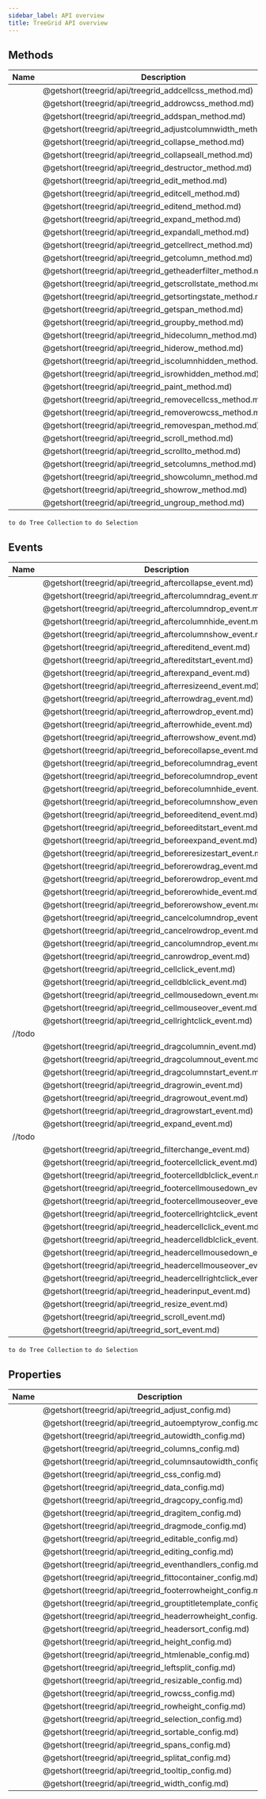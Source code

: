 ```yaml
---
sidebar_label: API overview
title: TreeGrid API overview
---
```


## Methods

| Name                                                  | Description                                                  |
| ----------------------------------------------------- | ------------------------------------------------------------ |
| [](treegrid/api/treegrid_addcellcss_method.md)        | @getshort(treegrid/api/treegrid_addcellcss_method.md)        |
| [](treegrid/api/treegrid_addrowcss_method.md)         | @getshort(treegrid/api/treegrid_addrowcss_method.md)         |
| [](treegrid/api/treegrid_addspan_method.md)           | @getshort(treegrid/api/treegrid_addspan_method.md)           |
| [](treegrid/api/treegrid_adjustcolumnwidth_method.md) | @getshort(treegrid/api/treegrid_adjustcolumnwidth_method.md) |
| [](treegrid/api/treegrid_collapse_method.md)          | @getshort(treegrid/api/treegrid_collapse_method.md)          |
| [](treegrid/api/treegrid_collapseall_method.md)       | @getshort(treegrid/api/treegrid_collapseall_method.md)       |
| [](treegrid/api/treegrid_destructor_method.md)        | @getshort(treegrid/api/treegrid_destructor_method.md)        |
| [](treegrid/api/treegrid_edit_method.md)              | @getshort(treegrid/api/treegrid_edit_method.md)              |
| [](treegrid/api/treegrid_editcell_method.md)          | @getshort(treegrid/api/treegrid_editcell_method.md)          |
| [](treegrid/api/treegrid_editend_method.md)           | @getshort(treegrid/api/treegrid_editend_method.md)           |
| [](treegrid/api/treegrid_expand_method.md)            | @getshort(treegrid/api/treegrid_expand_method.md)            |
| [](treegrid/api/treegrid_expandall_method.md)         | @getshort(treegrid/api/treegrid_expandall_method.md)         |
| [](treegrid/api/treegrid_getcellrect_method.md)       | @getshort(treegrid/api/treegrid_getcellrect_method.md)       |
| [](treegrid/api/treegrid_getcolumn_method.md)         | @getshort(treegrid/api/treegrid_getcolumn_method.md)         |
| [](treegrid/api/treegrid_getheaderfilter_method.md)   | @getshort(treegrid/api/treegrid_getheaderfilter_method.md)   |
| [](treegrid/api/treegrid_getscrollstate_method.md)    | @getshort(treegrid/api/treegrid_getscrollstate_method.md)    |
| [](treegrid/api/treegrid_getsortingstate_method.md)   | @getshort(treegrid/api/treegrid_getsortingstate_method.md)   |
| [](treegrid/api/treegrid_getspan_method.md)           | @getshort(treegrid/api/treegrid_getspan_method.md)           |
| [](treegrid/api/treegrid_groupby_method.md)           | @getshort(treegrid/api/treegrid_groupby_method.md)           |
| [](treegrid/api/treegrid_hidecolumn_method.md)        | @getshort(treegrid/api/treegrid_hidecolumn_method.md)        |
| [](treegrid/api/treegrid_hiderow_method.md)           | @getshort(treegrid/api/treegrid_hiderow_method.md)           |
| [](treegrid/api/treegrid_iscolumnhidden_method.md)    | @getshort(treegrid/api/treegrid_iscolumnhidden_method.md)    |
| [](treegrid/api/treegrid_isrowhidden_method.md)       | @getshort(treegrid/api/treegrid_isrowhidden_method.md)       |
| [](treegrid/api/treegrid_paint_method.md)             | @getshort(treegrid/api/treegrid_paint_method.md)             |
| [](treegrid/api/treegrid_removecellcss_method.md)     | @getshort(treegrid/api/treegrid_removecellcss_method.md)     |
| [](treegrid/api/treegrid_removerowcss_method.md)      | @getshort(treegrid/api/treegrid_removerowcss_method.md)      |
| [](treegrid/api/treegrid_removespan_method.md)        | @getshort(treegrid/api/treegrid_removespan_method.md)        |
| [](treegrid/api/treegrid_scroll_method.md)            | @getshort(treegrid/api/treegrid_scroll_method.md)            |
| [](treegrid/api/treegrid_scrollto_method.md)          | @getshort(treegrid/api/treegrid_scrollto_method.md)          |
| [](treegrid/api/treegrid_setcolumns_method.md)        | @getshort(treegrid/api/treegrid_setcolumns_method.md)        |
| [](treegrid/api/treegrid_showcolumn_method.md)        | @getshort(treegrid/api/treegrid_showcolumn_method.md)        |
| [](treegrid/api/treegrid_showrow_method.md)           | @getshort(treegrid/api/treegrid_showrow_method.md)           |
| [](treegrid/api/treegrid_ungroup_method.md)           | @getshort(treegrid/api/treegrid_ungroup_method.md)           |

`to do Tree Collection`
`to do Selection`

## Events

| Name                                                    | Description                                                    |
| ------------------------------------------------------- | -------------------------------------------------------------- |
| [](treegrid/api/treegrid_aftercollapse_event.md)        | @getshort(treegrid/api/treegrid_aftercollapse_event.md)        |
| [](treegrid/api/treegrid_aftercolumndrag_event.md)      | @getshort(treegrid/api/treegrid_aftercolumndrag_event.md)      |
| [](treegrid/api/treegrid_aftercolumndrop_event.md)      | @getshort(treegrid/api/treegrid_aftercolumndrop_event.md)      |
| [](treegrid/api/treegrid_aftercolumnhide_event.md)      | @getshort(treegrid/api/treegrid_aftercolumnhide_event.md)      |
| [](treegrid/api/treegrid_aftercolumnshow_event.md)      | @getshort(treegrid/api/treegrid_aftercolumnshow_event.md)      |
| [](treegrid/api/treegrid_aftereditend_event.md)         | @getshort(treegrid/api/treegrid_aftereditend_event.md)         |
| [](treegrid/api/treegrid_aftereditstart_event.md)       | @getshort(treegrid/api/treegrid_aftereditstart_event.md)       |
| [](treegrid/api/treegrid_afterexpand_event.md)          | @getshort(treegrid/api/treegrid_afterexpand_event.md)          |
| [](treegrid/api/treegrid_afterresizeend_event.md)       | @getshort(treegrid/api/treegrid_afterresizeend_event.md)       |
| [](treegrid/api/treegrid_afterrowdrag_event.md)         | @getshort(treegrid/api/treegrid_afterrowdrag_event.md)         |
| [](treegrid/api/treegrid_afterrowdrop_event.md)         | @getshort(treegrid/api/treegrid_afterrowdrop_event.md)         |
| [](treegrid/api/treegrid_afterrowhide_event.md)         | @getshort(treegrid/api/treegrid_afterrowhide_event.md)         |
| [](treegrid/api/treegrid_afterrowshow_event.md)         | @getshort(treegrid/api/treegrid_afterrowshow_event.md)         |
| [](treegrid/api/treegrid_beforecollapse_event.md)       | @getshort(treegrid/api/treegrid_beforecollapse_event.md)       |
| [](treegrid/api/treegrid_beforecolumndrag_event.md)     | @getshort(treegrid/api/treegrid_beforecolumndrag_event.md)     |
| [](treegrid/api/treegrid_beforecolumndrop_event.md)     | @getshort(treegrid/api/treegrid_beforecolumndrop_event.md)     |
| [](treegrid/api/treegrid_beforecolumnhide_event.md)     | @getshort(treegrid/api/treegrid_beforecolumnhide_event.md)     |
| [](treegrid/api/treegrid_beforecolumnshow_event.md)     | @getshort(treegrid/api/treegrid_beforecolumnshow_event.md)     |
| [](treegrid/api/treegrid_beforeeditend_event.md)        | @getshort(treegrid/api/treegrid_beforeeditend_event.md)        |
| [](treegrid/api/treegrid_beforeeditstart_event.md)      | @getshort(treegrid/api/treegrid_beforeeditstart_event.md)      |
| [](treegrid/api/treegrid_beforeexpand_event.md)         | @getshort(treegrid/api/treegrid_beforeexpand_event.md)         |
| [](treegrid/api/treegrid_beforeresizestart_event.md)    | @getshort(treegrid/api/treegrid_beforeresizestart_event.md)    |
| [](treegrid/api/treegrid_beforerowdrag_event.md)        | @getshort(treegrid/api/treegrid_beforerowdrag_event.md)        |
| [](treegrid/api/treegrid_beforerowdrop_event.md)        | @getshort(treegrid/api/treegrid_beforerowdrop_event.md)        |
| [](treegrid/api/treegrid_beforerowhide_event.md)        | @getshort(treegrid/api/treegrid_beforerowhide_event.md)        |
| [](treegrid/api/treegrid_beforerowshow_event.md)        | @getshort(treegrid/api/treegrid_beforerowshow_event.md)        |
| [](treegrid/api/treegrid_cancelcolumndrop_event.md)     | @getshort(treegrid/api/treegrid_cancelcolumndrop_event.md)     |
| [](treegrid/api/treegrid_cancelrowdrop_event.md)        | @getshort(treegrid/api/treegrid_cancelrowdrop_event.md)        |
| [](treegrid/api/treegrid_cancolumndrop_event.md)        | @getshort(treegrid/api/treegrid_cancolumndrop_event.md)        |
| [](treegrid/api/treegrid_canrowdrop_event.md)           | @getshort(treegrid/api/treegrid_canrowdrop_event.md)           |
| [](treegrid/api/treegrid_cellclick_event.md)            | @getshort(treegrid/api/treegrid_cellclick_event.md)            |
| [](treegrid/api/treegrid_celldblclick_event.md)         | @getshort(treegrid/api/treegrid_celldblclick_event.md)         |
| [](treegrid/api/treegrid_cellmousedown_event.md)        | @getshort(treegrid/api/treegrid_cellmousedown_event.md)        |
| [](treegrid/api/treegrid_cellmouseover_event.md)        | @getshort(treegrid/api/treegrid_cellmouseover_event.md)        |
| [](treegrid/api/treegrid_cellrightclick_event.md)       | @getshort(treegrid/api/treegrid_cellrightclick_event.md)       |
| [](treegrid/api/treegrid_data_object.md) //todo         |                                                                |
| [](treegrid/api/treegrid_dragcolumnin_event.md)         | @getshort(treegrid/api/treegrid_dragcolumnin_event.md)         |
| [](treegrid/api/treegrid_dragcolumnout_event.md)        | @getshort(treegrid/api/treegrid_dragcolumnout_event.md)        |
| [](treegrid/api/treegrid_dragcolumnstart_event.md)      | @getshort(treegrid/api/treegrid_dragcolumnstart_event.md)      |
| [](treegrid/api/treegrid_dragrowin_event.md)            | @getshort(treegrid/api/treegrid_dragrowin_event.md)            |
| [](treegrid/api/treegrid_dragrowout_event.md)           | @getshort(treegrid/api/treegrid_dragrowout_event.md)           |
| [](treegrid/api/treegrid_dragrowstart_event.md)         | @getshort(treegrid/api/treegrid_dragrowstart_event.md)         |
| [](treegrid/api/treegrid_expand_event.md)               | @getshort(treegrid/api/treegrid_expand_event.md)               |
| [](treegrid/api/treegrid_export_object.md) //todo       |                                                                |
| [](treegrid/api/treegrid_filterchange_event.md)         | @getshort(treegrid/api/treegrid_filterchange_event.md)         |
| [](treegrid/api/treegrid_footercellclick_event.md)      | @getshort(treegrid/api/treegrid_footercellclick_event.md)      |
| [](treegrid/api/treegrid_footercelldblclick_event.md)   | @getshort(treegrid/api/treegrid_footercelldblclick_event.md)   |
| [](treegrid/api/treegrid_footercellmousedown_event.md)  | @getshort(treegrid/api/treegrid_footercellmousedown_event.md)  |
| [](treegrid/api/treegrid_footercellmouseover_event.md)  | @getshort(treegrid/api/treegrid_footercellmouseover_event.md)  |
| [](treegrid/api/treegrid_footercellrightclick_event.md) | @getshort(treegrid/api/treegrid_footercellrightclick_event.md) |
| [](treegrid/api/treegrid_headercellclick_event.md)      | @getshort(treegrid/api/treegrid_headercellclick_event.md)      |
| [](treegrid/api/treegrid_headercelldblclick_event.md)   | @getshort(treegrid/api/treegrid_headercelldblclick_event.md)   |
| [](treegrid/api/treegrid_headercellmousedown_event.md)  | @getshort(treegrid/api/treegrid_headercellmousedown_event.md)  |
| [](treegrid/api/treegrid_headercellmouseover_event.md)  | @getshort(treegrid/api/treegrid_headercellmouseover_event.md)  |
| [](treegrid/api/treegrid_headercellrightclick_event.md) | @getshort(treegrid/api/treegrid_headercellrightclick_event.md) |
| [](treegrid/api/treegrid_headerinput_event.md)          | @getshort(treegrid/api/treegrid_headerinput_event.md)          |
| [](treegrid/api/treegrid_resize_event.md)               | @getshort(treegrid/api/treegrid_resize_event.md)               |
| [](treegrid/api/treegrid_scroll_event.md)               | @getshort(treegrid/api/treegrid_scroll_event.md)               |
| [](treegrid/api/treegrid_sort_event.md)                 | @getshort(treegrid/api/treegrid_sort_event.md)                 |

`to do Tree Collection`
`to do Selection`

## Properties

| Name                                                   | Description                                                   |
| ------------------------------------------------------ | ------------------------------------------------------------- |
| [](treegrid/api/treegrid_adjust_config.md)             | @getshort(treegrid/api/treegrid_adjust_config.md)             |
| [](treegrid/api/treegrid_autoemptyrow_config.md)       | @getshort(treegrid/api/treegrid_autoemptyrow_config.md)       |
| [](treegrid/api/treegrid_autowidth_config.md)          | @getshort(treegrid/api/treegrid_autowidth_config.md)          |
| [](treegrid/api/treegrid_columns_config.md)            | @getshort(treegrid/api/treegrid_columns_config.md)            |
| [](treegrid/api/treegrid_columnsautowidth_config.md)   | @getshort(treegrid/api/treegrid_columnsautowidth_config.md)   |
| [](treegrid/api/treegrid_css_config.md)                | @getshort(treegrid/api/treegrid_css_config.md)                |
| [](treegrid/api/treegrid_data_config.md)               | @getshort(treegrid/api/treegrid_data_config.md)               |
| [](treegrid/api/treegrid_dragcopy_config.md)           | @getshort(treegrid/api/treegrid_dragcopy_config.md)           |
| [](treegrid/api/treegrid_dragitem_config.md)           | @getshort(treegrid/api/treegrid_dragitem_config.md)           |
| [](treegrid/api/treegrid_dragmode_config.md)           | @getshort(treegrid/api/treegrid_dragmode_config.md)           |
| [](treegrid/api/treegrid_editable_config.md)           | @getshort(treegrid/api/treegrid_editable_config.md)           |
| [](treegrid/api/treegrid_editing_config.md)            | @getshort(treegrid/api/treegrid_editing_config.md)            |
| [](treegrid/api/treegrid_eventhandlers_config.md)      | @getshort(treegrid/api/treegrid_eventhandlers_config.md)      |
| [](treegrid/api/treegrid_fittocontainer_config.md)     | @getshort(treegrid/api/treegrid_fittocontainer_config.md)     |
| [](treegrid/api/treegrid_footerrowheight_config.md)    | @getshort(treegrid/api/treegrid_footerrowheight_config.md)    |
| [](treegrid/api/treegrid_grouptitletemplate_config.md) | @getshort(treegrid/api/treegrid_grouptitletemplate_config.md) |
| [](treegrid/api/treegrid_headerrowheight_config.md)    | @getshort(treegrid/api/treegrid_headerrowheight_config.md)    |
| [](treegrid/api/treegrid_headersort_config.md)         | @getshort(treegrid/api/treegrid_headersort_config.md)         |
| [](treegrid/api/treegrid_height_config.md)             | @getshort(treegrid/api/treegrid_height_config.md)             |
| [](treegrid/api/treegrid_htmlenable_config.md)         | @getshort(treegrid/api/treegrid_htmlenable_config.md)         |
| [](treegrid/api/treegrid_leftsplit_config.md)          | @getshort(treegrid/api/treegrid_leftsplit_config.md)          |
| [](treegrid/api/treegrid_resizable_config.md)          | @getshort(treegrid/api/treegrid_resizable_config.md)          |
| [](treegrid/api/treegrid_rowcss_config.md)             | @getshort(treegrid/api/treegrid_rowcss_config.md)             |
| [](treegrid/api/treegrid_rowheight_config.md)          | @getshort(treegrid/api/treegrid_rowheight_config.md)          |
| [](treegrid/api/treegrid_selection_config.md)          | @getshort(treegrid/api/treegrid_selection_config.md)          |
| [](treegrid/api/treegrid_sortable_config.md)           | @getshort(treegrid/api/treegrid_sortable_config.md)           |
| [](treegrid/api/treegrid_spans_config.md)              | @getshort(treegrid/api/treegrid_spans_config.md)              |
| [](treegrid/api/treegrid_splitat_config.md)            | @getshort(treegrid/api/treegrid_splitat_config.md)            |
| [](treegrid/api/treegrid_tooltip_config.md)            | @getshort(treegrid/api/treegrid_tooltip_config.md)            |
| [](treegrid/api/treegrid_width_config.md)              | @getshort(treegrid/api/treegrid_width_config.md)              |

